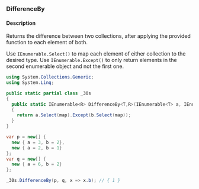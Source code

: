 ### DifferenceBy

#### Description
Returns the difference between two collections, after applying the provided function to each element of both.

Use `IEnumerable.Select()` to map each element of either collection to the desired type.
Use `IEnumerable.Except()` to only return elements in the second enumerable object and not the first one.

```csharp
using System.Collections.Generic;
using System.Linq;

public static partial class _30s 
{
  public static IEnumerable<R> DifferenceBy<T,R>(IEnumerable<T> a, IEnumerable<T> b, Func<T,R> map)
  {
    return a.Select(map).Except(b.Select(map));
  }
}
```

```csharp
var p = new[] {
  new { a = 3, b = 2},
  new { a = 2, b = 1}
};
var q = new[] {
  new { a = 6, b = 2}
};

_30s.DifferenceBy(p, q, x => x.b); // { 1 }
```
